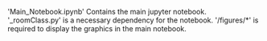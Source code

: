 'Main_Notebook.ipynb' Contains the main jupyter notebook.
'_roomClass.py' is a necessary dependency for the notebook.
'/figures/*' is required to display the graphics in the main notebook.
